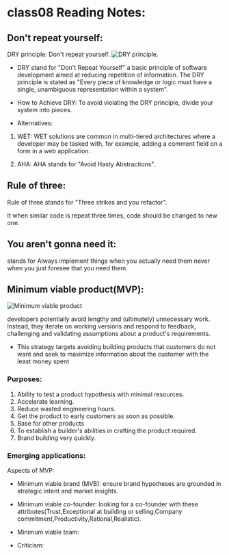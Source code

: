 # class08 Reading Notes:

## Don't repeat yourself:

DRY principle: Don't repeat yourself.
![DRY principle](https://miro.medium.com/max/686/1*rAqvkElSismRQsJvEeuh0g.png).

* DRY stand for "Don't Repeat Yourself" a basic principle of software development aimed at reducing repetition of information. The DRY principle is stated as "Every piece of knowledge or logic must have a single, unambiguous representation within a system".

* How to Achieve DRY:
To avoid violating the DRY principle, divide your system into pieces.

* Alternatives:
1. WET:
WET solutions are common in multi-tiered architectures where a developer may be tasked with, for example, adding a comment field on a form in a web application.

2. AHA:
AHA stands for "Avoid Hasty Abstractions".

## Rule of three:
Rule of three stands for "Three strikes and you refactor".

It  when similar code is repeat three times, code should be changed to new one.

## You aren't gonna need it:
stands for Always implement things when you actually need them never when you just foresee that you need them.

## Minimum viable product(MVP):
![Minimum viable product](https://i.pinimg.com/originals/e8/27/c5/e827c53f9624b32c5c19c774fc522890.jpg)

developers potentially avoid lengthy and (ultimately) unnecessary work. Instead, they iterate on working versions and respond to feedback, challenging and validating assumptions about a product's requirements.

* This strategy targets avoiding building products that customers do not want and seek to maximize information about the customer with the least money spent
 
 ### Purposes: 
 1. Ability to test a product hypothesis with minimal resources.
 2. Accelerate learning.
 3. Reduce wasted engineering hours.
 4. Get the product to early customers as soon as possible.
 5. Base for other products
 6. To establish a builder's abilities in crafting the product required.
 7. Brand building very quickly.

 ### Emerging applications:
 Aspects of MVP:
 - Minimum viable brand (MVB):
 ensure brand hypotheses are grounded in strategic intent and market insights.

 - Minimum viable co-founder:
 looking for a co-founder with these attributes(Trust,Exceptional at building or selling,Company commitment,Productivity,Rational,Realistic).

 - Minimum viable team: 

 * Criticism: 

